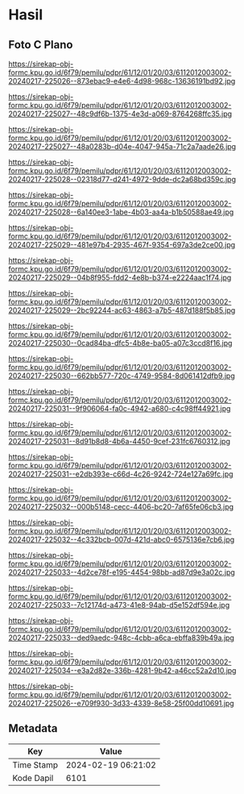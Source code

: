 # Hasil

## Foto C Plano

https://sirekap-obj-formc.kpu.go.id/6f79/pemilu/pdpr/61/12/01/20/03/6112012003002-20240217-225026--873ebac9-e4e6-4d98-968c-13636191bd92.jpg

https://sirekap-obj-formc.kpu.go.id/6f79/pemilu/pdpr/61/12/01/20/03/6112012003002-20240217-225027--48c9df6b-1375-4e3d-a069-8764268ffc35.jpg

https://sirekap-obj-formc.kpu.go.id/6f79/pemilu/pdpr/61/12/01/20/03/6112012003002-20240217-225027--48a0283b-d04e-4047-945a-71c2a7aade26.jpg

https://sirekap-obj-formc.kpu.go.id/6f79/pemilu/pdpr/61/12/01/20/03/6112012003002-20240217-225028--02318d77-d241-4972-9dde-dc2a68bd359c.jpg

https://sirekap-obj-formc.kpu.go.id/6f79/pemilu/pdpr/61/12/01/20/03/6112012003002-20240217-225028--6a140ee3-1abe-4b03-aa4a-b1b50588ae49.jpg

https://sirekap-obj-formc.kpu.go.id/6f79/pemilu/pdpr/61/12/01/20/03/6112012003002-20240217-225029--481e97b4-2935-467f-9354-697a3de2ce00.jpg

https://sirekap-obj-formc.kpu.go.id/6f79/pemilu/pdpr/61/12/01/20/03/6112012003002-20240217-225029--04b8f955-fdd2-4e8b-b374-e2224aac1f74.jpg

https://sirekap-obj-formc.kpu.go.id/6f79/pemilu/pdpr/61/12/01/20/03/6112012003002-20240217-225029--2bc92244-ac63-4863-a7b5-487d188f5b85.jpg

https://sirekap-obj-formc.kpu.go.id/6f79/pemilu/pdpr/61/12/01/20/03/6112012003002-20240217-225030--0cad84ba-dfc5-4b8e-ba05-a07c3ccd8f16.jpg

https://sirekap-obj-formc.kpu.go.id/6f79/pemilu/pdpr/61/12/01/20/03/6112012003002-20240217-225030--662bb577-720c-4749-9584-8d061412dfb9.jpg

https://sirekap-obj-formc.kpu.go.id/6f79/pemilu/pdpr/61/12/01/20/03/6112012003002-20240217-225031--9f906064-fa0c-4942-a680-c4c98ff44921.jpg

https://sirekap-obj-formc.kpu.go.id/6f79/pemilu/pdpr/61/12/01/20/03/6112012003002-20240217-225031--8d91b8d8-4b6a-4450-9cef-231fc6760312.jpg

https://sirekap-obj-formc.kpu.go.id/6f79/pemilu/pdpr/61/12/01/20/03/6112012003002-20240217-225031--e2db393e-c66d-4c26-9242-724e127a69fc.jpg

https://sirekap-obj-formc.kpu.go.id/6f79/pemilu/pdpr/61/12/01/20/03/6112012003002-20240217-225032--000b5148-cecc-4406-bc20-7af65fe06cb3.jpg

https://sirekap-obj-formc.kpu.go.id/6f79/pemilu/pdpr/61/12/01/20/03/6112012003002-20240217-225032--4c332bcb-007d-421d-abc0-6575136e7cb6.jpg

https://sirekap-obj-formc.kpu.go.id/6f79/pemilu/pdpr/61/12/01/20/03/6112012003002-20240217-225033--4d2ce78f-e195-4454-98bb-ad87d9e3a02c.jpg

https://sirekap-obj-formc.kpu.go.id/6f79/pemilu/pdpr/61/12/01/20/03/6112012003002-20240217-225033--7c12174d-a473-41e8-94ab-d5e152df594e.jpg

https://sirekap-obj-formc.kpu.go.id/6f79/pemilu/pdpr/61/12/01/20/03/6112012003002-20240217-225033--ded9aedc-948c-4cbb-a6ca-ebffa839b49a.jpg

https://sirekap-obj-formc.kpu.go.id/6f79/pemilu/pdpr/61/12/01/20/03/6112012003002-20240217-225034--e3a2d82e-336b-4281-9b42-a46cc52a2d10.jpg

https://sirekap-obj-formc.kpu.go.id/6f79/pemilu/pdpr/61/12/01/20/03/6112012003002-20240217-225026--e709f930-3d33-4339-8e58-25f00dd10691.jpg


## Metadata

| Key        | Value               |
| ---------- | ------------------- |
| Time Stamp | 2024-02-19 06:21:02 |
| Kode Dapil | 6101                |




